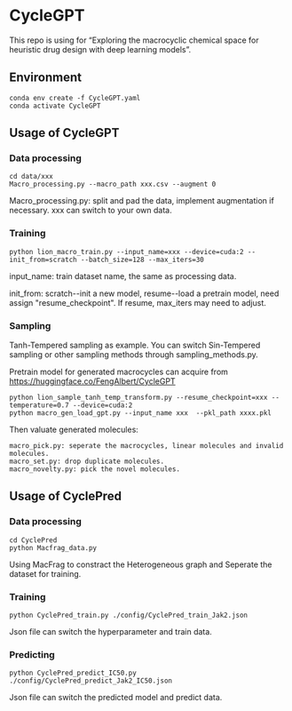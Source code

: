 # CycleGPT
This repo  is using for “Exploring the macrocyclic chemical space for heuristic drug design with deep learning models”.

## Environment
```
conda env create -f CycleGPT.yaml  
conda activate CycleGPT 
```
## Usage of CycleGPT
### Data processing
```
cd data/xxx
Macro_processing.py --macro_path xxx.csv --augment 0
```
Macro_processing.py: split and pad the data, implement augmentation if necessary. xxx can switch to your own data.




### Training
```
python lion_macro_train.py --input_name=xxx --device=cuda:2 --init_from=scratch --batch_size=128 --max_iters=30
```
input_name: train dataset name,  the same as processing data.

init_from: scratch--init a new model, resume--load a pretrain model, need assign "resume_checkpoint". If resume, max_iters may need to adjust.

### Sampling
Tanh-Tempered sampling as example. You can switch Sin-Tempered sampling or other sampling methods through sampling_methods.py. 

Pretrain model for generated macrocycles can acquire from https://huggingface.co/FengAlbert/CycleGPT
```
python lion_sample_tanh_temp_transform.py --resume_checkpoint=xxx --temperature=0.7 --device=cuda:2  
python macro_gen_load_gpt.py --input_name xxx  --pkl_path xxxx.pkl
```


Then valuate generated molecules:
```
macro_pick.py: seperate the macrocycles, linear molecules and invalid molecules.
macro_set.py: drop duplicate molecules.
macro_novelty.py: pick the novel molecules.
```
## Usage of CyclePred
### Data processing
```
cd CyclePred
python Macfrag_data.py
```
Using MacFrag to constract the Heterogeneous graph and Seperate the dataset for training. 
### Training
```
python CyclePred_train.py ./config/CyclePred_train_Jak2.json
```
Json file can switch the hyperparameter and train data.
### Predicting
```
python CyclePred_predict_IC50.py ./config/CyclePred_predict_Jak2_IC50.json
```
Json file can switch the predicted model and predict data.
